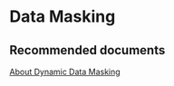 <properties
	pageTitle="Features/Data Masking"
	description="Features/Data Masking"
	service="microsoft.sql"
	resource="servers"
	authors="MladjoA"
    ms.author="mlandzic"
	displayOrder=""
	selfHelpType="generic"
	supportTopicIds="32594715"
	resourceTags=""
	productPesIds="16259"
	cloudEnvironments="public"
/>

# Data Masking

## **Recommended documents**
[About Dynamic Data Masking](https://docs.microsoft.com/azure/sql-database/sql-database-dynamic-data-masking-get-started)
